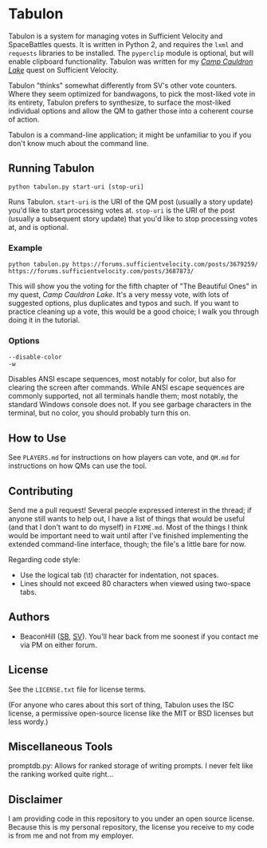 # Tabulon

Tabulon is a system for managing votes in Sufficient Velocity and SpaceBattles quests. It is written in Python 2, and requires the `lxml` and `requests` libraries to be installed. The `pyperclip` module is optional, but will enable clipboard functionality. Tabulon was written for my [*Camp Cauldron Lake*](http://forums.sufficientvelocity.com/threads/camp-cauldron-lake-worm.18602/) quest on Sufficient Velocity.

Tabulon "thinks" somewhat differently from SV's other vote counters. Where they seem optimized for bandwagons, to pick the most-liked vote in its entirety, Tabulon prefers to synthesize, to surface the most-liked individual options and allow the QM to gather those into a coherent course of action.

Tabulon is a command-line application; it might be unfamiliar to you if you don't know much about the command line.

## Running Tabulon

	python tabulon.py start-uri [stop-uri]

Runs Tabulon. `start-uri` is the URI of the QM post (usually a story update) you'd like to start processing votes at. `stop-uri` is the URI of the post (usually a subsequent story update) that you'd like to stop processing votes at, and is optional.

### Example

	python tabulon.py https://forums.sufficientvelocity.com/posts/3679259/ https://forums.sufficientvelocity.com/posts/3687873/

This will show you the voting for the fifth chapter of "The Beautiful Ones" in my quest, *Camp Cauldron Lake*. It's a very messy vote, with lots of suggested options, plus duplicates and typos and such. If you want to practice cleaning up a vote, this would be a good choice; I walk you through doing it in the tutorial.

### Options

	--disable-color
	-w

Disables ANSI escape sequences, most notably for color, but also for clearing the screen after commands. While ANSI escape sequences are commonly supported, not all terminals handle them; most notably, the standard Windows console does not. If you see garbage characters in the terminal, but no color, you should probably turn this on.

## How to Use

See `PLAYERS.md` for instructions on how players can vote, and `QM.md` for instructions on how QMs can use the tool.

## Contributing

Send me a pull request! Several people expressed interest in the thread; if anyone still wants to help out, I have a list of things that would be useful (and that I don't want to do myself) in `FIXME.md`. Most of the things I think would be important need to wait until after I've finished implementing the extended command-line interface, though; the file's a little bare for now.

Regarding code style:
 * Use the logical tab (\t) character for indentation, not spaces.
 * Lines should not exceed 80 characters when viewed using two-space tabs.

## Authors

 * BeaconHill ([SB](https://forums.spacebattles.com/members/beaconhill.295356/), [SV](http://forums.sufficientvelocity.com/members/beaconhill.207/)). You'll hear back from me soonest if you contact me via PM on either forum.

## License

See the `LICENSE.txt` file for license terms.

(For anyone who cares about this sort of thing, Tabulon uses the ISC license, a permissive open-source license like the MIT or BSD licenses but less wordy.)

## Miscellaneous Tools

promptdb.py: Allows for ranked storage of writing prompts. I never felt like the ranking worked quite right...

## Disclaimer

I am providing code in this repository to you under an open source license. Because this is my personal repository, the license you receive to my code is from me and not from my employer.
